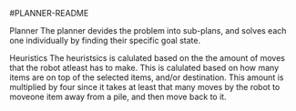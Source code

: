 #PLANNER-README

Planner
The planner devides the problem into sub-plans, and solves each one individually
by finding their specific goal state.

Heuristics
The heuristsics is calulated based on the the amount
of moves that the robot atleast has to make.
This is calulated based on how many items are
on top of the selected items, and/or destination.
This amount is multiplied by four since
it takes at least that many moves by the
robot to moveone item away from a pile,
and then move back to it.
